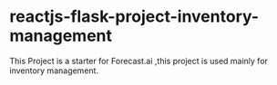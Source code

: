 # reactjs-flask-project-inventory-management
This Project is a starter for Forecast.ai ,this project is used mainly for inventory management.
